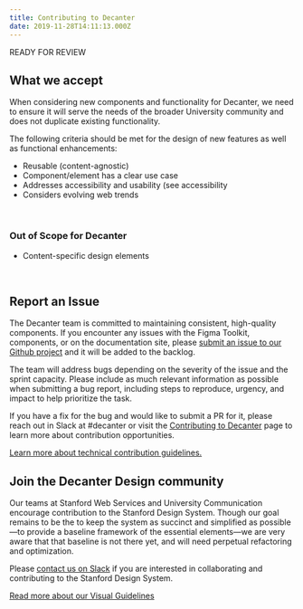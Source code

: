 ```yaml
---
title: Contributing to Decanter
date: 2019-11-28T14:11:13.000Z
---
```

READY FOR REVIEW

## What we accept

<p class="su-intro-text">When considering new components and functionality for Decanter, we need to ensure it will serve the needs of the broader University community and does not duplicate existing functionality.</p> 

The following criteria should be met for the design of new features as well as functional enhancements:

* Reusable (content-agnostic)
* Component/element has a clear use case
* Addresses accessibility and usability (see accessibility
* Considers evolving web trends
</br>

### Out of Scope for Decanter

* Content-specific design elements
</br>

## Report an Issue

The Decanter team is committed to maintaining consistent, high-quality components. If you encounter any issues with the Figma Toolkit, components, or on the documentation site, please [submit an issue to our Github project](https://github.com/SU-SWS/decanter) and it will be added to the backlog.

The team will address bugs depending on the severity of the issue and the sprint capacity. Please include as much relevant information as possible when submitting a bug report, including steps to reproduce, urgency, and impact to help prioritize the task.

If you have a fix for the bug and would like to submit a PR for it, please reach out in Slack at #decanter or visit the [Contributing to Decanter](/page/about-contributing-what-can-i-contribute/) page to learn more about contribution opportunities.

<a href="/page/about-contributing/" class="su-link su-link--action">Learn more about technical contribution guidelines.</a>
</br>

## Join the Decanter Design community

Our teams at Stanford Web Services and University Communication encourage contribution to the Stanford Design System. Though our goal remains to be the to keep the system as succinct and simplified as possible—to provide a baseline framework of the essential elements—we are very aware that that baseline is not there yet, and will need perpetual refactoring and optimization. 

Please [contact us on Slack](/page/about-contributing-how-to-communicate/) if you are interested in collaborating and contributing to the Stanford Design System.

<a href="/page/visual-guidelines/" class="su-link su-link--action"> Read more about our Visual Guidelines</a>
